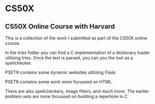 # CS50X
## CS50X Online Course with Harvard

This is a collection of the work I submitted as part of the CS50X online course.

In the tries folder you can find a C implementation of a dictionary loader utilising tries. Once the text is parsed, you can you the tool as a spellchecker.

PSET9 contains some dynamic websites utilizing Flask.

PSET8 contains some work more focussed on HTML. 

There are also spellcheckers, image filters, and much more. The earlier problem sets are more focussed on building a repertoire in C.

